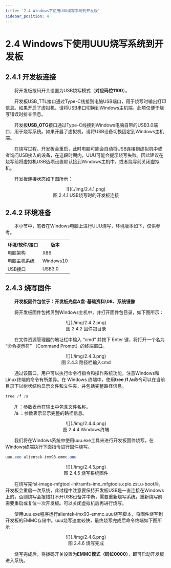 ```yaml
---
title: '2.4 Windows下使用UUU烧写系统到开发板'
sidebar_position: 4
---
```


# 2.4 Windows下使用UUU烧写系统到开发板

## 2.4.1 开发板连接

&emsp;&emsp;将开发板拨码开关设置为USB烧写模式（**对应码位1100**）。

&emsp;&emsp;开发板USB_TTL接口通过Type-C线接到电脑USB端口，用于烧写时输出打印信息。如果开启了虚拟机，请将USB串口切换到Windows主机端。此项仅便于烧写错误时排查信息。

&emsp;&emsp;开发板**USB_OTG**接口通过Type-C线接到Windows电脑自带的USB3.0端口，用于烧写系统。如果开启了虚拟机，请将USB设备切换固定到Windows主机端。

&emsp;&emsp;在烧写过程，开发板会重启，此时电脑可能会自动将USB连接到虚拟机中或者询问USB接入的设备，在这段时期内，UUU可能会提示烧写失败。因此建议在烧写前将虚拟机USB选项设置默认接到Windows主机中，或者烧写前关闭虚拟机。

&emsp;&emsp;开发板连接状态如下图所示：

<center>
![](./img/2.4.1.png)<br />
图 2.4.1 USB烧写时的开发板连接
</center>

## 2.4.2 环境准备


&emsp;&emsp;本小节中，笔者在Windows电脑上进行UUU烧写，环境版本如下，仅供参考。

<div class="climx93b_center-table-div">
<table class="climx93b_center-table">
  <tr>
    <th>环境/软件/接口</th>
    <th>版本</th>
  </tr>
  <tr>
    <td>电脑架构</td>
    <td>X86</td>
  </tr>
  <tr>
    <td>电脑主机系统</td>
    <td>Windows10</td>
  </tr>
  <tr>
    <td>USB接口</td>
    <td>USB3.0</td>
  </tr>
</table>
</div>


## 2.4.3 烧写固件

&emsp;&emsp;**开发板固件包位于：开发板光盘A盘-基础资料\08、系统镜像**

&emsp;&emsp;将开发板固件包拷贝到Windows主机中，并打开固件包目录，如下图所示：


<center>
![](./img/2.4.2.png)<br />
图 2.4.2 固件包目录
</center>

&emsp;&emsp;在文件资源管理器的地址栏中输入 “cmd” 并按下 Enter 键，将打开一个名为 “命令提示符” （Command Prompt）的终端窗口。

<center>
![](./img/2.4.3.png)<br />
图 2.4.3 路径栏输入cmd
</center>

&emsp;&emsp;通过该窗口，用户可以执行命令行指令和操作系统功能。注意Windows和Linux终端的命令有所差异。在 Windows 终端中，使用**tree /f /a**命令可以在当前目录下以树状结构显示文件和文件夹，并包括完整路径信息。

```c#
tree /f /a
```

&emsp;&emsp;/f ：参数表示在输出中包含文件名称。<br />
&emsp;&emsp;/a ：参数表示显示完整的路径信息。<br />

<center>
![](./img/2.4.4.png)<br />
图 2.4.4 Windows终端
</center>


&emsp;&emsp;我们将在Windows系统中使用uuu.exe工具来进行开发板固件烧写，在Windows终端执行下面指令进行固件烧写。

```c#
uuu.exe alientek-imx93-emmc.uuu
```

<center>
![](./img/2.4.5.png)<br />
图 2.4.5 烧写系统固件
</center>

&emsp;&emsp;在烧写完fsl-image-mfgtool-initramfs-imx_mfgtools.cpio.zst.u-boot后，开发板会重启一次系统，此过程中注意要保持开发板USB是一直连接在Windows上的，否则烧写会报错打不开USB设备并中断，需要重新烧写系统，重新烧写前需要重启或复位一次开发板。可以关闭虚拟机后再进行烧写。

&emsp;&emsp;使用uuu.exe程序运行alientek-imx93-emmc.uuu烧写脚本，将固件烧写到开发板的EMMC存储中。uuu烧写速度较快，最终烧写完成后命令终端如下图所示：

<center>
![](./img/2.4.6.png)<br />
图 2.4.6 烧写完成
</center>

&emsp;&emsp;烧写完成后，将拨码开关设置为**EMMC模式（码位0000）**，即可启动开发板进入系统。







